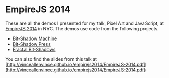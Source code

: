 EmpireJS 2014
======

These are all the demos I presented for my talk, Pixel Art and JavaScript, at [EmpireJS 2014](http://www.empirejs.org) in NYC. The demos use code from the following projects.

* [Bit-Shadow Machine](http://github.com/vinceallenvince/Bit-Shadow-Machine)
* [Bit-Shadow Press](http://github.com/vinceallenvince/Bit-Shadow-Press)
* [Fractal Bit-Shadows](https://github.com/vinceallenvince/Fractal-Bit-Shadows)

You can also find the slides from this talk at [http://vinceallenvince.github.io/empirejs2014/EmpireJS-2014.pdf](http://vinceallenvince.github.io/empirejs2014/EmpireJS-2014.pdf)

